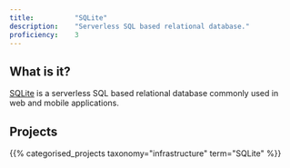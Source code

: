 ```yaml
---
title: 			"SQLite"
description: 	"Serverless SQL based relational database."
proficiency:	3
---
```


## What is it?
[SQLite](https://www.sqlite.org/) is a serverless SQL based relational database commonly used in web and mobile applications.

## Projects
{{% categorised_projects taxonomy="infrastructure" term="SQLite" %}}